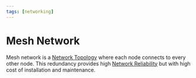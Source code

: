 ```yaml
---
tags: [networking]
---
```


# Mesh Network

Mesh network is a [Network Topology](202304211303.md) where each node connects
to every other node. This redundancy provides high [Network Reliability](202210012123.md)
but with high cost of installation and maintenance.
